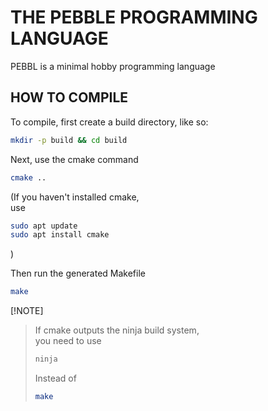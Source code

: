 # THE PEBBLE PROGRAMMING LANGUAGE

PEBBL is a minimal hobby programming language

## HOW TO COMPILE

To compile, first create a build directory, like so:
```sh
mkdir -p build && cd build
```
Next, use the cmake command 

```sh
cmake ..
```

(If you haven't installed cmake,  
use  
```sh
sudo apt update
sudo apt install cmake
```
)  

Then run the generated Makefile

```sh
make
```

[!NOTE]
> If cmake outputs the ninja build system,  
> you need to use
>```sh
> ninja
>```
> Instead of
>```sh
> make
>```
